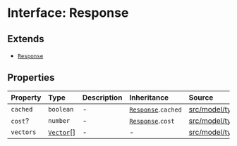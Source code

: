 # Interface: Response

## Extends

- [`Response`](../../Base/interfaces/Response.md)

## Properties

| Property | Type | Description | Inheritance | Source |
| :------ | :------ | :------ | :------ | :------ |
| `cached` | `boolean` | - | [`Response`](../../Base/interfaces/Response.md).`cached` | [src/model/types.ts:36](https://github.com/dexaai/llm-tools/blob/2a387dc/src/model/types.ts#L36) |
| `cost`? | `number` | - | [`Response`](../../Base/interfaces/Response.md).`cost` | [src/model/types.ts:37](https://github.com/dexaai/llm-tools/blob/2a387dc/src/model/types.ts#L37) |
| `vectors` | [`Vector`](../type-aliases/Vector.md)[] | - | - | [src/model/types.ts:251](https://github.com/dexaai/llm-tools/blob/2a387dc/src/model/types.ts#L251) |

